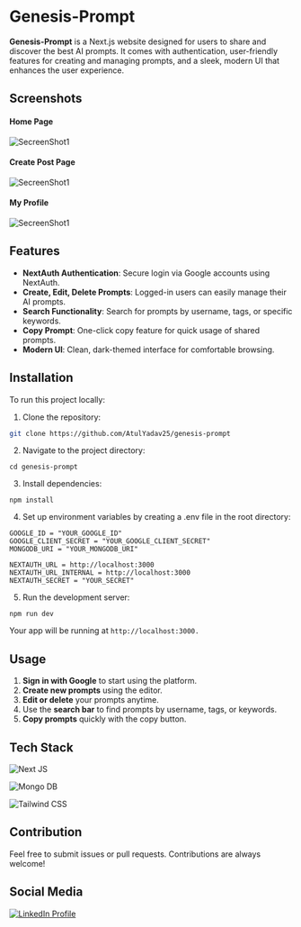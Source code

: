 # Genesis-Prompt

**Genesis-Prompt** is a Next.js website designed for users to share and discover the best AI prompts. It comes with authentication, user-friendly features for creating and managing prompts, and a sleek, modern UI that enhances the user experience.

## Screenshots
#### Home Page
![SecreenShot1](https://i.ibb.co/g6DYDMH/screenshot4.png)
#### Create Post Page
![SecreenShot1](https://i.ibb.co/B6dsjPc/screenshot2.png)

#### My Profile
![SecreenShot1](https://i.ibb.co/6Rrj2R5/screenshot3.png)



## Features

- **NextAuth Authentication**: Secure login via Google accounts using NextAuth.
- **Create, Edit, Delete Prompts**: Logged-in users can easily manage their AI prompts.
- **Search Functionality**: Search for prompts by username, tags, or specific keywords.
- **Copy Prompt**: One-click copy feature for quick usage of shared prompts.
- **Modern UI**: Clean, dark-themed interface for comfortable browsing.

## Installation

To run this project locally:

1. Clone the repository:

```bash
git clone https://github.com/AtulYadav25/genesis-prompt
```

2. Navigate to the project directory:

```
cd genesis-prompt
```

3. Install dependencies:
```
npm install
```

4. Set up environment variables by creating a .env file in the root directory:

```
GOOGLE_ID = "YOUR_GOOGLE_ID"
GOOGLE_CLIENT_SECRET = "YOUR_GOOGLE_CLIENT_SECRET"
MONGODB_URI = "YOUR_MONGODB_URI"

NEXTAUTH_URL = http://localhost:3000
NEXTAUTH_URL_INTERNAL = http://localhost:3000
NEXTAUTH_SECRET = "YOUR_SECRET"
```

5. Run the development server:
```
npm run dev

```

Your app will be running at ```http://localhost:3000.```

## Usage
1. **Sign in with Google** to start using the platform.
2. **Create new prompts** using the editor.
3. **Edit or delete** your prompts anytime.
4. Use the **search bar** to find prompts by username, tags, or keywords.
5. **Copy prompts** quickly with the copy button.


## Tech Stack
![Next JS](https://img.shields.io/badge/next%20js-000000?style=for-the-badge&logo=nextdotjs&logoColor=white)

![Mongo DB](https://img.shields.io/badge/MongoDB-4EA94B?style=for-the-badge&logo=mongodb&logoColor=white)

![Tailwind CSS](https://img.shields.io/badge/Tailwind_CSS-38B2AC?style=for-the-badge&logo=tailwind-css&logoColor=white)

## Contribution

Feel free to submit issues or pull requests. Contributions are always welcome!

## Social Media

[![LinkedIn Profile](https://img.shields.io/badge/LinkedIn-0077B5?style=for-the-badge&logo=linkedin&logoColor=white)](https://in.linkedin.com/in/harsh-bestmerndev)
